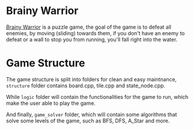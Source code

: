 Brainy Warrior
==============

[Brainy Warrior](https://www.coolmathgames.com/0-brainy-warrior) is a puzzle game, the goal of the game is to defeat all enemies, by moving (sliding) towards them, if you don't have an enemy to defeat or a wall to stop you from running, you'll fall right into the water.


# Game Structure

The game structure is split into folders for clean and easy maintnance, `structure` folder contains board.cpp, tile.cpp and state_node.cpp.

While `logic` folder will contain the functionalities for the game to run, which make the user able to play the game.

And finally, `game_solver` folder, which will contain some algorithms that solve some levels of the game, such as BFS, DFS, A_Star and more.
